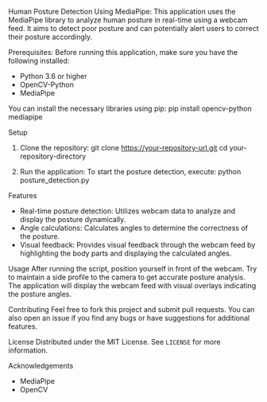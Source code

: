 Human Posture Detection Using MediaPipe:
This application uses the MediaPipe library to analyze human posture in real-time using a webcam feed. It aims to detect poor posture and can potentially alert users to correct their posture accordingly.

Prerequisites:
Before running this application, make sure you have the following installed:
- Python 3.6 or higher
- OpenCV-Python
- MediaPipe

You can install the necessary libraries using pip:
pip install opencv-python mediapipe

Setup
1. Clone the repository:
   git clone https://your-repository-url.git
   cd your-repository-directory
   

2. Run the application:
   To start the posture detection, execute:
   python posture_detection.py

Features
- Real-time posture detection: Utilizes webcam data to analyze and display the posture dynamically.
- Angle calculations: Calculates angles to determine the correctness of the posture.
- Visual feedback: Provides visual feedback through the webcam feed by highlighting the body parts and displaying the calculated angles.

Usage
After running the script, position yourself in front of the webcam. Try to maintain a side profile to the camera to get accurate posture analysis. The application will display the webcam feed with visual overlays indicating the posture angles.

Contributing
Feel free to fork this project and submit pull requests. You can also open an issue if you find any bugs or have suggestions for additional features.

License
Distributed under the MIT License. See `LICENSE` for more information.

Acknowledgements
- MediaPipe
- OpenCV
